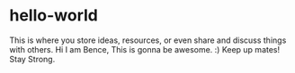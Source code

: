 # hello-world

This is where you store ideas, resources, or even share and discuss things with others.
Hi I am Bence, This is gonna be awesome. :)
Keep up mates! Stay Strong.
